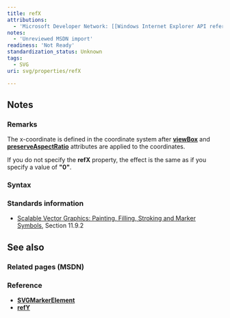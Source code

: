 ```yaml
---
title: refX
attributions:
  - 'Microsoft Developer Network: [[Windows Internet Explorer API reference](http://msdn.microsoft.com/en-us/library/ie/hh828809%28v=vs.85%29.aspx) Article]'
notes:
  - 'Unreviewed MSDN import'
readiness: 'Not Ready'
standardization_status: Unknown
tags:
  - SVG
uri: svg/properties/refX

---
```

## Notes

### Remarks

The x-coordinate is defined in the coordinate system after [**viewBox**](/svg/properties/viewBox) and [**preserveAspectRatio**](/svg/properties/preserveAspectRatio) attributes are applied to the coordinates.

If you do not specify the **refX** property, the effect is the same as if you specify a value of **"0"**.

### Syntax

### Standards information

-   [Scalable Vector Graphics: Painting, Filling, Stroking and Marker Symbols](http://go.microsoft.com/fwlink/p/?linkid=199816), Section 11.9.2

## See also

### Related pages (MSDN)

### Reference

-   [**SVGMarkerElement**](/svg/elements/marker)
-   [**refY**](/svg/properties/refY)
